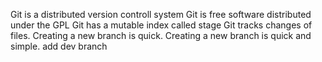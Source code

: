 Git is a distributed version controll system
Git is free software distributed under the GPL
Git has a mutable index called stage
Git tracks changes of files.
Creating a new branch is quick.
Creating a new branch is quick and simple.
add dev branch
